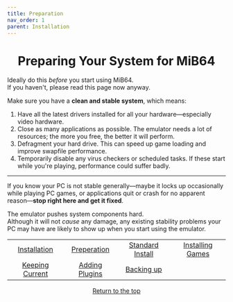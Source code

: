 ```yaml
---
title: Preparation
nav_order: 1
parent: Installation
---
```


<h1 style="text-align:center">Preparing Your System for MiB64</h1>

Ideally do this *before* you start using MiB64.  
If you haven't, please read this page now anyway.

Make sure you have a **clean and stable system**, which means:

1. Have all the latest drivers installed for all your hardware—especially video hardware.
2. Close as many applications as possible. The emulator needs a lot of resources; the more you free, the better it will perform.
3. Defragment your hard drive. This can speed up game loading and improve swapfile performance.
4. Temporarily disable any virus checkers or scheduled tasks. If these start while you're playing, performance could suffer badly.

---

If you know your PC is not stable generally—maybe it locks up occasionally while playing PC games, or applications quit or crash for no apparent reason—**stop right here and get it fixed**.

The emulator pushes system components hard.  
Although it will not *cause* any damage, any existing stability problems your PC may have are likely to show up when you start using the emulator.

<table align="center">
  <tr>
    <td class="auto-style3" style="text-align: center;">
      <a href="installation">Installation</a>
    </td>
    <td class="auto-style3" style="text-align: center;">
      <a href="preparing">Preperation</a>
    </td>
    <td class="auto-style3" style="text-align: center;">
      <a href="standard-install">Standard Install</a>
    </td>
    <td class="auto-style3" style="text-align: center;">
      <a href="installing-games">Installing Games</a>
    </td>
  </tr>
  <tr>
    <td class="auto-style3" style="text-align: center;">
      <a href="updating-files">Keeping Current</a>
    </td>
    <td class="auto-style3" style="text-align: center;">
      <a href="additional-plugins">Adding Plugins</a>
    </td>
    <td class="auto-style3" style="text-align: center;">
      <a href="backing-up">Backing up</a>
    </td>
    <td class="auto-style3" style="text-align: center;"> </td> <!-- Structural blank -->
  </tr>
</table>

<p style="text-align:center"><a href="#">Return to the top</a></p>

<!-- ClauseEcho: Preparation Protocol Complete -->
